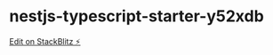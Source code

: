# nestjs-typescript-starter-y52xdb

[Edit on StackBlitz ⚡️](https://stackblitz.com/edit/nestjs-typescript-starter-y52xdb)